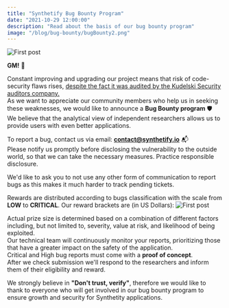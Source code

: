 ```yaml
---
title: "Synthetify Bug Bounty Program"
date: "2021-10-29 12:00:00"
description: "Read about the basis of our bug bounty program"
image: "/blog/bug-bounty/bugBounty2.png"
---
```

![First post](/blog/bug-bounty/bugBounty1.png "horizontal")

**GM!** 👋

Constant improving and upgrading our project means that risk of code-security flaws rises, [despite the fact it was audited by the Kudelski Security auditors company.](https://www.synthetify.io/blog/audit/)  
As we want to appreciate our community members who help us in seeking these weaknesses, we would like to announce a **Bug Bounty program** 🛡️   
We believe that the analytical view of independent researchers allows us to provide users with even better applications.  

To report a bug, contact us via email: **contact@synthetify.io** 📬  
Please notify us promptly before disclosing the vulnerability to the outside world, so that we can take the necessary measures. Practice responsible disclosure.

We'd like to ask you to not use any other form of communication to report bugs as this makes it much harder to track pending tickets.

Rewards are distributed according to bugs classification with the scale from **LOW** to **CRITICAL**. Our reward brackets are (in US Dollars): ![First post](/blog/bug-bounty/bountyTab.png "horizontal")


Actual prize size is determined based on a combination of different factors including, but not limited to, severity, value at risk, and likelihood of being exploited.  
Our technical team will continuously monitor your reports, prioritizing those that have a greater impact on the safety of the application.  
Critical and High bug reports must come with a **proof of concept**.  
After we check submission we'll respond to the researchers and inform them of their eligibility and reward.


We strongly believe in **"Don't trust, verify"**, therefore we would like to thank to everyone who will get involved in our bug bounty program to ensure growth and security for Synthetity applications.